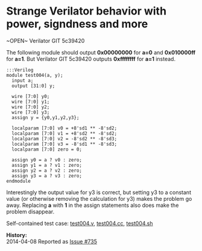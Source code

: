 
Strange Verilator behavior with power, signdness and more
=========================================================

~OPEN~ Verilator GIT 5c39420

The following module should output **0x00000000** for **a=0** and
**0x010000ff** for **a=1**. But Verilator GIT 5c39420 outputs **0xffffffff**
for **a=1** instead.

    :::Verilog
    module test004(a, y);
      input a;
      output [31:0] y;
    
      wire [7:0] y0;
      wire [7:0] y1;
      wire [7:0] y2;
      wire [7:0] y3;
      assign y = {y0,y1,y2,y3};
    
      localparam [7:0] v0 = +8'sd1 ** -8'sd2;
      localparam [7:0] v1 = +8'sd2 ** -8'sd2;
      localparam [7:0] v2 = -8'sd2 ** -8'sd3;
      localparam [7:0] v3 = -8'sd1 ** -8'sd3;
      localparam [7:0] zero = 0; 
    
      assign y0 = a ? v0 : zero;
      assign y1 = a ? v1 : zero;
      assign y2 = a ? v2 : zero;
      assign y3 = a ? v3 : zero;
    endmodule

Interestingly the output value for y3 is correct, but setting y3 to
a constant value (or otherwise removing the calculation for y3) makes the
problem go away. Replacing **a** with **1** in the assign statements
also does make the problem disappear.

Self-contained test case:
[test004.v](http://svn.clifford.at/handicraft/2014/verilatortest/test004.v),
[test004.cc](http://svn.clifford.at/handicraft/2014/verilatortest/test004.cc),
[test004.sh](http://svn.clifford.at/handicraft/2014/verilatortest/test004.sh)

**History:**  
2014-04-08 Reported as [Issue #735](http://www.veripool.org/issues/735-Verilator-Strange-Verilator-behavior-with-power-signdness-and-more)

